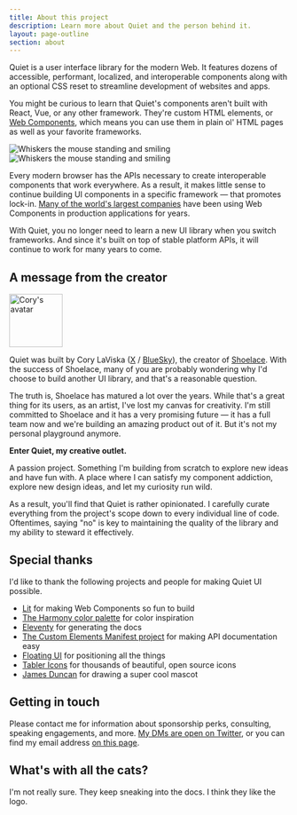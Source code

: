 ```yaml
---
title: About this project
description: Learn more about Quiet and the person behind it.
layout: page-outline
section: about
---
```


Quiet is a user interface library for the modern Web. It features dozens of accessible, performant, localized, and interoperable components along with an optional CSS reset to streamline development of websites and apps.

You might be curious to learn that Quiet's components aren't built with React, Vue, or any other framework. They're custom HTML elements, or [Web Components](https://developer.mozilla.org/en-US/docs/Web/API/Web_components), which means you can use them in plain ol' HTML pages as well as your favorite frameworks.

<img class="whiskers only-light" src="/assets/images/whiskers/whiskers-happy-light.svg" alt="Whiskers the mouse standing and smiling">
<img class="whiskers only-dark" src="/assets/images/whiskers/whiskers-happy-dark.svg" alt="Whiskers the mouse standing and smiling">

Every modern browser has the APIs necessary to create interoperable components that work everywhere. As a result, it makes little sense to continue building UI components in a specific framework — that promotes lock-in. [Many of the world's largest companies](https://arewebcomponentsathingyet.com/) have been using Web Components in production applications for years.

With Quiet, you no longer need to learn a new UI library when you switch frameworks. And since it's built on top of stable platform APIs, it will continue to work for many years to come.

## A message from the creator

<a href="https://x.com/cory_laviska" data-no-external-icon>
  <img 
    class="avatar"
    src="https://gravatar.com/avatar/bf1b3b95fd5b096a3592247c29667b33?s=400"
    alt="Cory's avatar"
    width="96"
    height="96"
  >
</a>

Quiet was built by Cory LaViska ([X](https://x.com/cory_laviska) / [BlueSky](https://bsky.app/profile/cory.laviska.com)), the creator of [Shoelace](https://shoelace.style/). With the success of Shoelace, many of you are probably wondering why I'd choose to build another UI library, and that's a reasonable question.

The truth is, Shoelace has matured a lot over the years. While that's a great thing for its users, as an artist, I've lost my canvas for creativity. I'm still committed to Shoelace and it has a very promising future — it has a full team now and we're building an amazing product out of it. But it's not my personal playground anymore.

**Enter Quiet, my creative outlet.**

A passion project. Something I'm building from scratch to explore new ideas and have fun with. A place where I can satisfy my component addiction, explore new design ideas, and let my curiosity run wild.

As a result, you'll find that Quiet is rather opinionated. I carefully curate everything from the project's scope down to every individual line of code. Oftentimes, saying "no" is key to maintaining the quality of the library and my ability to steward it effectively.

## Special thanks

I'd like to thank the following projects and people for making Quiet UI possible.

- [Lit](https://lit.dev/) for making Web Components so fun to build
- [The Harmony color palette](https://evilmartians.com/opensource/harmony) for color inspiration
- [Eleventy](https://www.11ty.dev/) for generating the docs
- [The Custom Elements Manifest project](https://custom-elements-manifest.open-wc.org/) for making API documentation easy
- [Floating UI](https://floating-ui.com/) for positioning all the things
- [Tabler Icons](https://tabler.io/icons) for thousands of beautiful, open source icons
- [James Duncan](https://x.com/JamesDuncanArt) for drawing a super cool mascot

## Getting in touch

Please contact me for information about sponsorship perks, consulting, speaking engagements, and more. [My DMs are open on Twitter](https://x.com/cory_laviska), or you can find my email address [on this page](https://www.abeautifulsite.net/cv#contact).

## What's with all the cats?

I'm not really sure. They keep sneaking into the docs. I think they like the logo. <quiet-icon name="paw" style="rotate: -10deg; translate: 0 2px;"></quiet-icon> <quiet-icon name="paw" style="rotate: 15deg; translate: 0 -4px;"></quiet-icon>
